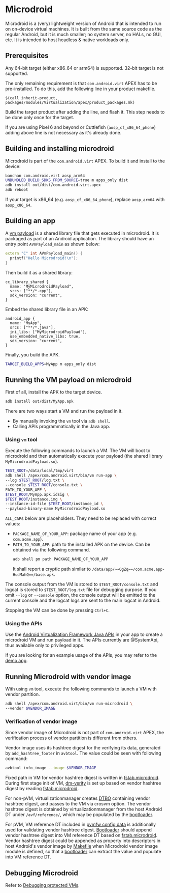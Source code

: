 # Microdroid

Microdroid is a (very) lightweight version of Android that is intended to run on
on-device virtual machines. It is built from the same source code as the regular
Android, but it is much smaller; no system server, no HALs, no GUI, etc. It is
intended to host headless & native workloads only.

## Prerequisites

Any 64-bit target (either x86\_64 or arm64) is supported. 32-bit target is not
supported.

The only remaining requirement is that `com.android.virt` APEX has to be
pre-installed. To do this, add the following line in your product makefile.

```make
$(call inherit-product, packages/modules/Virtualization/apex/product_packages.mk)
```

Build the target product after adding the line, and flash it. This step needs
to be done only once for the target.

If you are using Pixel 6 and beyond or Cuttlefish (`aosp_cf_x86_64_phone`)
adding above line is not necessary as it's already done.

## Building and installing microdroid

Microdroid is part of the `com.android.virt` APEX. To build it and install to
the device:

```sh
banchan com.android.virt aosp_arm64
UNBUNDLED_BUILD_SDKS_FROM_SOURCE=true m apps_only dist
adb install out/dist/com.android.virt.apex
adb reboot
```

If your target is x86\_64 (e.g. `aosp_cf_x86_64_phone`), replace `aosp_arm64`
with `aosp_x86_64`.

## Building an app

A [vm
payload](https://android.googlesource.com/platform/packages/modules/Virtualization/+/refs/heads/master/vm_payload/)
is a shared library file that gets executed in microdroid. It is packaged as
part of an Android application.  The library should have an entry point
`AVmPayload_main` as shown below:

```C++
extern "C" int AVmPayload_main() {
  printf("Hello Microdroid!\n");
}
```

Then build it as a shared library:

```
cc_library_shared {
  name: "MyMicrodroidPayload",
  srcs: ["**/*.cpp"],
  sdk_version: "current",
}
```

Embed the shared library file in an APK:

```
android_app {
  name: "MyApp",
  srcs: ["**/*.java"],
  jni_libs: ["MyMicrodroidPayload"],
  use_embedded_native_libs: true,
  sdk_version: "current",
}
```

Finally, you build the APK.

```sh
TARGET_BUILD_APPS=MyApp m apps_only dist
```

## Running the VM payload on microdroid

First of all, install the APK to the target device.

```sh
adb install out/dist/MyApp.apk
```

There are two ways start a VM and run the payload in it.

* By manually invoking the `vm` tool via `adb shell`.
* Calling APIs programmatically in the Java app.

### Using `vm` tool

Execute the following commands to launch a VM. The VM will boot to microdroid
and then automatically execute your payload (the shared library
`MyMicrodroidPayload.so`).

```sh
TEST_ROOT=/data/local/tmp/virt
adb shell /apex/com.android.virt/bin/vm run-app \
--log $TEST_ROOT/log.txt \
--console $TEST_ROOT/console.txt \
PATH_TO_YOUR_APP \
$TEST_ROOT/MyApp.apk.idsig \
$TEST_ROOT/instance.img \
--instance-id-file $TEST_ROOT/instance_id \
--payload-binary-name MyMicrodroidPayload.so
```

`ALL_CAP`s below are placeholders. They need to be replaced with correct
values:

* `PACKAGE_NAME_OF_YOUR_APP`: package name of your app (e.g. `com.acme.app`).
* `PATH_TO_YOUR_APP`: path to the installed APK on the device. Can be obtained
  via the following command.
  ```sh
  adb shell pm path PACKAGE_NAME_OF_YOUR_APP
  ```
  It shall report a cryptic path similar to `/data/app/~~OgZq==/com.acme.app-HudMahQ==/base.apk`.

The console output from the VM is stored to `$TEST_ROOT/console.txt` and logcat
is stored to `$TEST_ROOT/log.txt` file for debugging purpose. If you omit
`--log` or `--console` option, the console output will be emitted to the
current console and the logcat logs are sent to the main logcat in Android.

Stopping the VM can be done by pressing `Ctrl+C`.

### Using the APIs

Use the [Android Virtualization Framework Java
APIs](https://android.googlesource.com/platform/packages/modules/Virtualization/+/refs/heads/master/javalib/api/system-current.txt)
in your app to create a microdroid VM and run payload in it. The APIs currently
are @SystemApi, thus available only to privileged apps.

If you are looking for an example usage of the APIs, you may refer to the [demo
app](https://android.googlesource.com/platform/packages/modules/Virtualization/+/refs/heads/master/demo/).


## Running Microdroid with vendor image

With using `vm` tool, execute the following commands to launch a VM with vendor
partition.

```sh
adb shell /apex/com.android.virt/bin/vm run-microdroid \
--vendor $VENDOR_IMAGE
```

### Verification of vendor image

Since vendor image of Microdroid is not part of `com.android.virt` APEX, the
verification process of vendor partition is different from others.

Vendor image uses its hashtree digest for the verifying its data, generated
by `add_hashtree_footer` in `avbtool`. The value could be seen with following
command:

```sh
avbtool info_image --image $VENDOR_IMAGE
```

Fixed path in VM for vendor hashtree digest is written in [fstab.microdroid].
During first stage init of VM, [dm-verity] is set up based on vendor hashtree
digest by reading [fstab.microdroid].

For non-pVM, virtualizationmanager creates [DTBO] containing vendor hashtree
digest, and passes to the VM via crosvm option. The vendor hashtree digest is
obtained by virtualizationmanager from the host Android DT under
`/avf/reference/`, which may be populated by the [bootloader].

For pVM, VM reference DT included in [pvmfw config data] is additionally used
for validating vendor hashtree digest. [Bootloader][bootloader] should append
vendor hashtree digest into VM reference DT based on [fstab.microdroid]. Vendor
hashtree digest could be appended as property into descriptors in host Android's
vendor image by [Makefile] when Microdroid vendor image module is defined, so
that a [bootloader] can extract the value and populate into VM reference DT.

[fstab.microdroid]: fstab.microdroid
[dm-verity]: https://source.android.com/docs/security/features/verifiedboot/dm-verity
[DTBO]: https://android.googlesource.com/platform/external/dtc/+/refs/heads/main/Documentation/dt-object-internal.txt
[pvmfw config data]: ../pvmfw/README.md#configuration-data-format
[bootloader]: https://source.android.com/docs/core/architecture/bootloader
[Makefile]: https://cs.android.com/android/platform/superproject/main/+/main:build/make/core/Makefile

## Debugging Microdroid

Refer to [Debugging protected VMs](../docs/debug/README.md).
